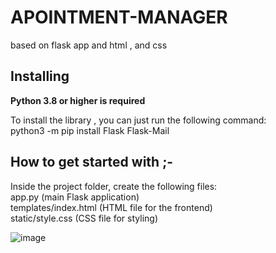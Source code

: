 # APOINTMENT-MANAGER
based on flask app and html , and css

Installing
----------

**Python 3.8 or higher is required**

To install the library , you can just run the following command:<br>
python3 -m pip install Flask Flask-Mail


How to get started with ;-<br>
------------------------
Inside the project folder, create the following files:<br>
app.py (main Flask application)<br>
templates/index.html (HTML file for the frontend)<br>
static/style.css (CSS file for styling)<br>


![image](https://github.com/PraneetBose/APOINTMENT-MANAGER/assets/94593299/c805df0a-6359-45d5-9bdb-26fca43d2320)



